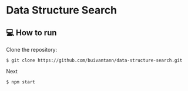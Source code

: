 # Data Structure Search


## :computer: How to run

Clone the repository:

```
$ git clone https://github.com/buivantann/data-structure-search.git
```

Next

```
$ npm start
```


